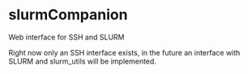 # slurmCompanion
Web interface for SSH and SLURM

Right now only an SSH interface exists, in the future an interface with SLURM and slurm_utils will be implemented.
